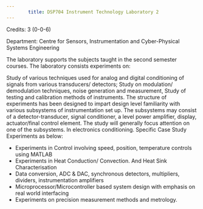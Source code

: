 ```yaml
---
        title: DSP704 Instrument Technology Laboratory 2
---
```

Credits: 3 (0-0-6)

Department: Centre for Sensors, Instrumentation and Cyber-Physical Systems Engineering

The laboratory supports the subjects taught in the second semester courses. The laboratory consists experiments on:

Study of various techniques used for analog and digital conditioning of signals from various transducers/ detectors; Study on modulation/ demodulation techniques, noise generation and measurement, Study of testing and calibration methods of instruments. The structure of experiments has been designed to impart design level familiarity with various subsystems of instrumentation set up. The subsystems may consist of a detector-transducer, signal conditioner, a level power amplifier, display, actuator/final control element. The study will generally focus attention on one of the subsystems. In electronics conditioning. Specific Case Study Experiments as below:
- Experiments in Control involving speed, position, temperature controls using MATLAB
- Experiments in Heat Conduction/ Convection. And Heat Sink Characterisation
- Data conversion, ADC & DAC, synchronous detectors, multipliers, dividers, instrumentation amplifiers
- Microprocessor/Microcontroller based system design with emphasis on real world interfacing
- Experiments on precision measurement methods and metrology.